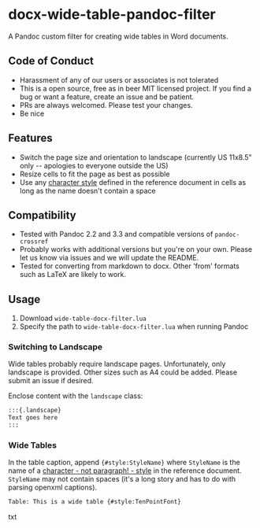 # docx-wide-table-pandoc-filter

A Pandoc custom filter for creating wide tables in Word documents.

## Code of Conduct

- Harassment of any of our users or associates is not tolerated
- This is a open source, free as in beer MIT licensed project. If you find a bug or want a feature, create an issue and be patient.
- PRs are always welcomed. Please test your changes.
- Be nice

## Features

- Switch the page size and orientation to landscape (currently US 11x8.5" only -- apologies to everyone outside the US)
- Resize cells to fit the page as best as possible
- Use any [character style](https://bettersolutions.com/word/styles/character-styles.htm) defined in the reference document in cells as long as the name doesn't contain a space

## Compatibility

- Tested with Pandoc 2.2 and 3.3 and compatible versions of `pandoc-crossref`
- Probably works with additional versions but you're on your own. Please let us know via issues and we will update the README.
- Tested for converting from markdown to docx. Other 'from' formats such as LaTeX are likely to work.

## Usage

1. Download `wide-table-docx-filter.lua`
2. Specify the path to `wide-table-docx-filter.lua` when running Pandoc

### Switching to Landscape

Wide tables probably require landscape pages. Unfortunately, only landscape is provided. Other sizes such as A4 could be added. Please submit an issue if desired.

Enclose content with the `landscape` class:

```txt
:::{.landscape}
Text goes here
:::
```

### Wide Tables

In the table caption, append `{#style:StyleName}` where `StyleName` is the name of a [character - not paragraph! - style](https://bettersolutions.com/word/styles/character-styles.htm) in the reference document. `StyleName` may not contain spaces (it's a long story and has to do with parsing openxml captions).

```txt
Table: This is a wide table {#style:TenPointFont}
```
txt
